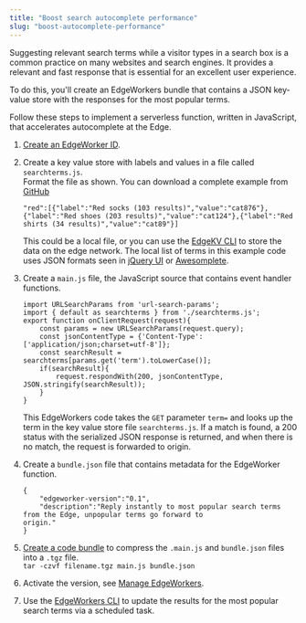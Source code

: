 ```yaml
---
title: "Boost search autocomplete performance"
slug: "boost-autocomplete-performance"
---
```

Suggesting relevant search terms while a visitor types in a search box is a common practice on many websites and search engines. It provides a relevant and fast response that is essential for an excellent user experience. 

To do this, you'll create an EdgeWorkers bundle that contains a JSON key-value store with the responses for the most popular terms.

Follow these steps to implement a serverless function, written in JavaScript, that accelerates autocomplete at the Edge.

1. [Create an EdgeWorker ID](doc:create-an-edgeworker-id-1).

2. Create a key value store with labels and values in a file called `searchterms.js`.  
   Format the file as shown. You can download a complete example from [GitHub](https://github.com/akamai/edgeworkers-examples/blob/master/edgeworkers/examples/respond-from-edgeworkers/respondwith/fast-autocomplete/searchterms.js)
   ```
   "red":[{"label":"Red socks (103 results)","value":"cat876"},{"label":"Red shoes (203 results)","value":"cat124"},{"label":"Red shirts (34 results)","value":"cat89"}]
   ```
   This could be a local file, or you can use the [EdgeKV CLI](https://github.com/akamai/cli-edgeworkers/blob/master/docs/edgekv_cli.md) to store the data on the edge network. The local list of terms in this example code uses JSON formats seen in [jQuery UI](https://jqueryui.com/autocomplete/) or [Awesomplete](https://leaverou.github.io/awesomplete/).

3. Create a `main.js` file, the JavaScript source that contains event handler functions.
   ```
   import URLSearchParams from 'url-search-params';  
   import { default as searchterms } from './searchterms.js';
   export function onClientRequest(request){
       const params = new URLSearchParams(request.query);
       const jsonContentType = {'Content-Type':['application/json;charset=utf-8']};
       const searchResult = searchterms[params.get('term').toLowerCase()];
       if(searchResult){
           request.respondWith(200, jsonContentType, JSON.stringify(searchResult));    
       }
   }
   ```
   This EdgeWorkers code takes the `GET` parameter `term=` and looks up the term in the key value store file `searchterms.js`. If a match is found, a 200 status with the serialized JSON response is returned, and when there is no match, the request is forwarded to origin.

4. Create a `bundle.json` file that contains metadata for the EdgeWorker function.
   ```
   {
       "edgeworker-version":"0.1",
       "description":"Reply instantly to most popular search terms from the Edge, unpopular terms go forward to 
   origin."
   }
   ```

5. [Create a code bundle](doc:create-a-code-bundle) to compress the `.main.js` and `bundle.json` files into a `.tgz` file.  
   `tar -czvf filename.tgz main.js bundle.json`

6. Activate the version, see [Manage EdgeWorkers](doc:manage-edgeworkers).

7. Use the [EdgeWorkers CLI](https://github.com/akamai/cli-edgeworkers) to update the results for the most popular search terms via a scheduled task.
